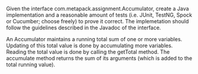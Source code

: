 Given the interface com.metapack.assignment.Accumulator, create a Java implementation and a
reasonable amount of tests (i.e. JUnit, TestNG, Spock or Cucumber; choose freely) to prove it 
correct. The implemetation should follow the guidelines described in the Javadoc of the interface.

An Accumulator maintains a running total sum of one or more variables. Updating of this total 
value is done by accumulating more variables. Reading the total value is done by calling the 
getTotal method. The accumulate method returns the sum of its arguments (which is added to the 
total running value).
